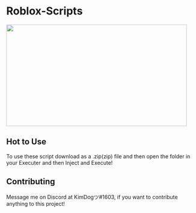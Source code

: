 # Roblox-Scripts
 <img src="https://i.imgur.com/xhVJFZX.gif" width="480" height="270" />

 ## Hot to Use
 To use these script download as a .zip(zip) file and then open the folder in your Executer and then Inject and Execute!
## Contributing
Message me on Discord at KimDogツ#1603, if you want to contribute anything to this project!

